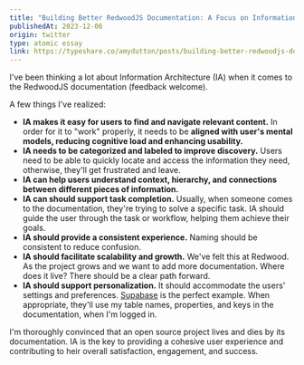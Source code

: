```yaml
---
title: "Building Better RedwoodJS Documentation: A Focus on Information Architecture"
publishedAt: 2023-12-06
origin: twitter
type: atomic essay
link: https://typeshare.co/amydutton/posts/building-better-redwoodjs-documentation-a-focus-on-information-architecture
---
```


I've been thinking a lot about Information Architecture (IA) when it comes to the RedwoodJS documentation (feedback welcome).

A few things I've realized:

- **IA makes it easy for users to find and navigate relevant content.** In order for it to "work" properly, it needs to be **aligned with user's mental models, reducing cognitive load and enhancing usability.**
- **IA needs to be categorized and labeled to improve discovery.** Users need to be able to quickly locate and access the information they need, otherwise, they'll get frustrated and leave.
- **IA can help users understand context, hierarchy, and connections between different pieces of information.**
- **IA can should support task completion.** Usually, when someone comes to the documentation, they're trying to solve a specific task. IA should guide the user through the task or workflow, helping them achieve their goals.
- **IA should provide a consistent experience.** Naming should be consistent to reduce confusion.
- **IA should facilitate scalability and growth.** We've felt this at Redwood. As the project grows and we want to add more documentation. Where does it live? There should be a clear path forward.
- **IA should support personalization.** It should accommodate the users' settings and preferences. [Supabase](https://supabase.com) is the perfect example. When appropriate, they'll use my table names, properties, and keys in the documentation, when I'm logged in.

I'm thoroughly convinced that an open source project lives and dies by its documentation. IA is the key to providing a cohesive user experience and contributing to heir overall satisfaction, engagement, and success.
